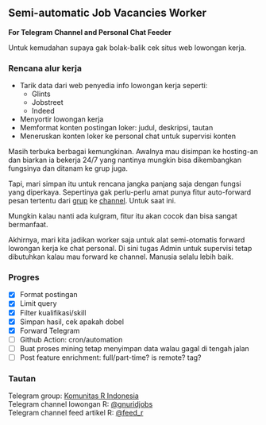 ## Semi-automatic Job Vacancies Worker

**For Telegram Channel and Personal Chat Feeder**

Untuk kemudahan supaya gak bolak-balik cek situs web lowongan kerja.

### Rencana alur kerja

-   Tarik data dari web penyedia info lowongan kerja seperti:
    -   Glints
    -   Jobstreet
    -   Indeed
-   Menyortir lowongan kerja
-   Memformat konten postingan loker: judul, deskripsi, tautan
-   Meneruskan konten loker ke personal chat untuk supervisi konten

Masih terbuka berbagai kemungkinan. Awalnya mau disimpan ke hosting-an dan biarkan ia bekerja 24/7 yang nantinya mungkin bisa dikembangkan fungsinya dan ditanam ke grup juga.

Tapi, mari simpan itu untuk rencana jangka panjang saja dengan fungsi yang diperkaya. Sepertinya gak perlu-perlu amat punya fitur auto-forward pesan tertentu dari [grup](https://t.me/gnurindonesia/) ke [channel](https://t.me/gnuridjobs/). Untuk saat ini.

Mungkin kalau nanti ada kulgram, fitur itu akan cocok dan bisa sangat bermanfaat.

Akhirnya, mari kita jadikan worker saja untuk alat semi-otomatis forward lowongan kerja ke chat personal. Di sini tugas Admin untuk supervisi tetap dibutuhkan kalau mau forward ke channel. Manusia selalu lebih baik.

### Progres

-   [x] Format postingan
-   [x] Limit query
-   [x] Filter kualifikasi/skill
-   [x] Simpan hasil, cek apakah dobel
-   [x] Forward Telegram
-   [ ] Github Action: cron/automation
-   [ ] Buat proses mining tetap menyimpan data walau gagal di tengah jalan
-   [ ] Post feature enrichment: full/part-time? is remote? tag?

### Tautan

Telegram group: [Komunitas R Indonesia](https://t.me/GNURIndonesia)  
Telegram channel lowongan R: [\@gnuridjobs](https://t.me/gnuridjobs)   
Telegram channel feed artikel R: [\@feed_r](https://t.me/feed_r)
